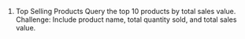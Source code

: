 1. Top Selling Products Query the top 10 products by total sales value.
Challenge: Include product name, total quantity sold, and total sales value.


